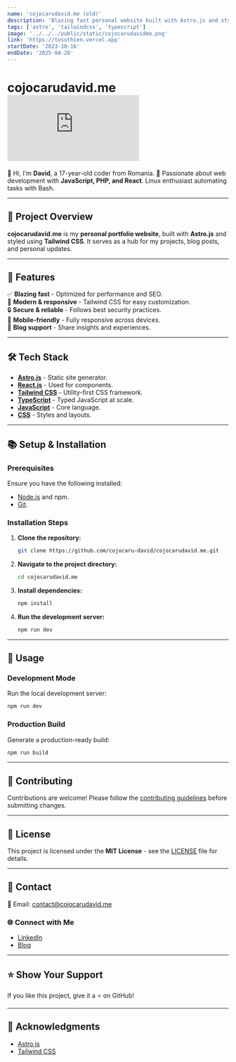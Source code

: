 ```yaml
---
name: 'cojocarudavid.me (old)'
description: 'Blazing fast personal website built with Astro.js and styled with Tailwind CSS.'
tags: ['astro', 'tailwindcss', 'typescript']
image: '../../../public/static/cojocarudavidme.png'
link: 'https://tosuthien.vercel.app'
startDate: '2023-10-16'
endDate: '2025-04-28'
---
```

# cojocarudavid.me ![Stars](https://img.shields.io/github/stars/cojocaru-david/cojocarudavid.me?style=social)

👋 Hi, I'm **David**, a 17-year-old coder from Romania. 🚀 Passionate about web development with **JavaScript, PHP, and React**. Linux enthusiast automating tasks with Bash.

---

## 🚀 Project Overview

**cojocarudavid.me** is my **personal portfolio website**, built with **Astro.js** and styled using **Tailwind CSS**. It serves as a hub for my projects, blog posts, and personal updates.

---

## 🌟 Features

✅ **Blazing fast** - Optimized for performance and SEO.  
🎨 **Modern & responsive** - Tailwind CSS for easy customization.  
🔒 **Secure & reliable** - Follows best security practices.  
📱 **Mobile-friendly** - Fully responsive across devices.  
📝 **Blog support** - Share insights and experiences.

---

## 🛠️ Tech Stack

- **[Astro.js](https://astro.build/)** - Static site generator.
- **[React.js](https://reactjs.org/)** - Used for components.
- **[Tailwind CSS](https://tailwindcss.com/)** - Utility-first CSS framework.
- **[TypeScript](https://www.typescriptlang.org/)** - Typed JavaScript at scale.
- **[JavaScript](https://developer.mozilla.org/en-US/docs/Web/JavaScript)** - Core language.
- **[CSS](https://developer.mozilla.org/en-US/docs/Web/CSS)** - Styles and layouts.

---

## 📚 Setup & Installation

### Prerequisites

Ensure you have the following installed:

- [Node.js](https://nodejs.org/) and npm.
- [Git](https://git-scm.com/).

### Installation Steps

1. **Clone the repository:**

   ```sh
   git clone https://github.com/cojocaru-david/cojocarudavid.me.git
   ```

2. **Navigate to the project directory:**

   ```sh
   cd cojocarudavid.me
   ```

3. **Install dependencies:**

   ```sh
   npm install
   ```

4. **Run the development server:**
   ```sh
   npm run dev
   ```

---

## 🎯 Usage

### Development Mode

Run the local development server:

```sh
npm run dev
```

### Production Build

Generate a production-ready build:

```sh
npm run build
```

---

## 🤝 Contributing

Contributions are welcome! Please follow the [contributing guidelines](CONTRIBUTING.md) before submitting changes.

---

## 📄 License

This project is licensed under the **MIT License** - see the [LICENSE](LICENSE) file for details.

---

## 💬 Contact

📧 Email: [contact@cojocarudavid.me](mailto:contact@cojocarudavid.me)

### 🌐 Connect with Me

- [LinkedIn](https://www.linkedin.com/in/cojocaru-david)
- [Blog](https://cojocarudavid.me/blog)

---

## ⭐ Show Your Support

If you like this project, give it a ⭐ on GitHub!

---

## 🙏 Acknowledgments

- [Astro.js](https://astro.build/)
- [Tailwind CSS](https://tailwindcss.com/)
